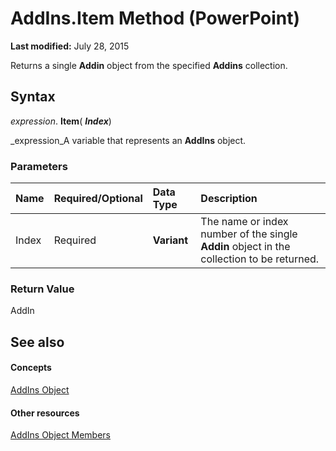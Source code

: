 
# AddIns.Item Method (PowerPoint)

 **Last modified:** July 28, 2015

Returns a single  **Addin** object from the specified **Addins** collection.

## Syntax

 _expression_. **Item**( **_Index_**)

 _expression_A variable that represents an  **AddIns** object.


### Parameters



|**Name**|**Required/Optional**|**Data Type**|**Description**|
|:-----|:-----|:-----|:-----|
|Index|Required| **Variant**|The name or index number of the single  **Addin** object in the collection to be returned.|

### Return Value

AddIn


## See also


#### Concepts


 [AddIns Object](8308fd95-a220-469e-c33b-cc46ad1b27b8.md)
#### Other resources


 [AddIns Object Members](b8cb3aa4-311f-484d-b959-4e2c0ad1f1e9.md)
